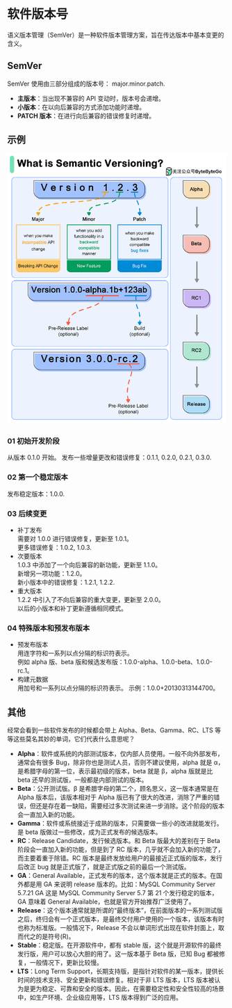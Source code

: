 # 软件版本号
语义版本管理（SemVer）是一种软件版本管理方案，旨在传达版本中基本变更的含义。

## SemVer
SemVer 使用由三部分组成的版本号： major.minor.patch.

- **主版本**：当出现不兼容的 API 变动时，版本号会递增。
- **小版本**：在以向后兼容的方式添加功能时递增。
- **PATCH 版本**：在进行向后兼容的错误修复时递增。

## 示例
![img.png](img.png)

### 01 初始开发阶段
从版本 0.1.0 开始。
发布一些增量更改和错误修复：0.1.1, 0.2.0, 0.2.1, 0.3.0.
### 02 第一个稳定版本
发布稳定版本：1.0.0.
### 03 后续变更
- 补丁发布  
  需要对 1.0.0 进行错误修复，更新至 1.0.1。  
  更多错误修复：1.0.2, 1.0.3.  
- 次要版本  
  1.0.3 中添加了一个向后兼容的新功能，更新至 1.1.0。  
  新增另一项功能：1.2.0。  
  新小版本中的错误修复：1.2.1, 1.2.2.  
- 重大版本  
  1.2.2 中引入了不向后兼容的重大变更，更新至 2.0.0。  
  以后的小版本和补丁更新遵循相同模式。

### 04 特殊版本和预发布版本
- 预发布版本  
  用连字符和一系列以点分隔的标识符表示。  
  例如 alpha 版、beta 版和候选发布版：1.0.0-alpha、1.0.0-beta、1.0.0-rc.1。  
- 构建元数据  
  用加号和一系列以点分隔的标识符表示。
  示例：1.0.0+20130313144700。

## 其他
经常会看到一些软件发布的时候都会带上 Alpha、Beta、Gamma、RC、LTS 等等这些莫名其妙的单词，它们代表什么意思呢？

- **Alpha**：软件或系统的内部测试版本，仅内部人员使用。一般不向外部发布，通常会有很多 Bug，除非你也是测试人员，否则不建议使用，alpha 就是 α，是希腊字母的第一位，表示最初级的版本，beta 就是 β，alpha 版就是比 beta 还早的测试版，一般都是内部测试的版本。
- **Beta**：公开测试版。β 是希腊字母的第二个，顾名思义，这一版本通常是在 Alpha 版本后，该版本相对于 Alpha 版已有了很大的改进，消除了严重的错误，但还是存在着一缺陷，需要经过多次测试来进一步消除。这个阶段的版本会一直加入新的功能。
- **Gamma**：软件或系统接近于成熟的版本，只需要做一些小的改进就能发行。是 beta 版做过一些修改，成为正式发布的候选版本。
- **RC**：Release Candidate，发行候选版本。和 Beta 版最大的差别在于 Beta 阶段会一直加入新的功能，但是到了 RC 版本，几乎就不会加入新的功能了，而主要着重于除错。RC 版本是最终发放给用户的最接近正式版的版本，发行后改正 bug 就是正式版了，就是正式版之前的最后一个测试版。
- **GA**：General Available，正式发布的版本，这个版本就是正式的版本。在国外都是用 GA 来说明 release 版本的。比如：MySQL Community Server 5.7.21 GA 这是 MySQL Community Server 5.7 第 21 个发行稳定的版本，GA 意味着 General Available，也就是官方开始推荐广泛使用了。
- **Release**：这个版本通常就是所谓的“最终版本”，在前面版本的一系列测试版之后，终归会有一个正式版本，是最终交付用户使用的一个版本，该版本有时也称为标准版。一般情况下，Release 不会以单词形式出现在软件封面上，取而代之的是符号(R)。
- **Stable**：稳定版。在开源软件中，都有 stable 版，这个就是开源软件的最终发行版，用户可以放心大胆的用了。这一版本基于 Beta 版，已知 Bug 都被修复，一般情况下，更新比较慢。
- **LTS**：Long Term Support，长期支持版，是指针对软件的某一版本，提供长时间的技术支持、安全更新和错误修复。相对于非 LTS 版本，LTS 版本被认为是更为稳定、可靠和安全的版本。因此，在需要稳定性和安全性较高的场景中，如生产环境、企业级应用等，LTS 版本得到广泛的应用。









